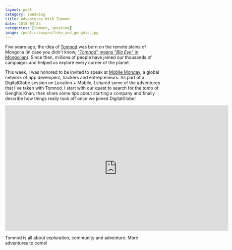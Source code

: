 ```yaml
---
layout: post
category: speaking
title: Adventures With Tomnod
date: 2015-04-24
categories: [tomnod, speaking]
image: /public/images/luke_and_genghis.jpg
---
```


Five years ago, the idea of [Tomnod](http://tomnod.com) was born on the remote plains of Mongolia (in case you didn't know, ["*Tomnod*" means "*Big Eye*" in Mongolian](http://blog.tomnod.com/meaning-of-tomnod/)).
Since then, millions of people have joined our thousands of campaigns and helped us explore every corner of the planet.

This week, I was honored to be invited to speak at [Mobile Monday](http://www.mobilemonday.us/), a global network of app developers, hackers and entrepreneurs. 
As part of a DigitalGlobe session on Location + Mobile, I shared some of the adventures that I've taken with Tomnod.
I start with our quest to search for the tomb of Genghis Khan, then share some tips about starting a company and finally describe how things really took off once we joined DigitalGlobe!

<iframe width="720" height="405" src="https://www.youtube.com/embed/066CpEGDNqU?rel=0&start=1160&hd=1" frameborder="0" allowfullscreen></iframe>

Tomnod is all about exploration, community and adventure. 
More adventures to come!